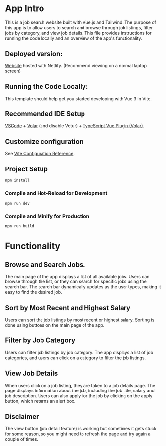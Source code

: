 # App Intro

This is a job search website built with Vue.js and Tailwind. The purpose of this app is to allow users to search and browse through job listings, filter jobs by category, and view job details. This file provides instructions for running the code locally and an overview of the app's functionality.

## Deployed version:
[Website](https://job-search-app-pertemps.netlify.app/) hosted with Netlify. (Recommend viewing on a normal laptop screen)

## Running the Code Locally:
This template should help get you started developing with Vue 3 in Vite.

## Recommended IDE Setup

[VSCode](https://code.visualstudio.com/) + [Volar](https://marketplace.visualstudio.com/items?itemName=Vue.volar) (and disable Vetur) + [TypeScript Vue Plugin (Volar)](https://marketplace.visualstudio.com/items?itemName=Vue.vscode-typescript-vue-plugin).

## Customize configuration

See [Vite Configuration Reference](https://vitejs.dev/config/).

## Project Setup

```sh
npm install
```

### Compile and Hot-Reload for Development

```sh
npm run dev
```

### Compile and Minify for Production

```sh
npm run build
```

# Functionality
## Browse and Search Jobs.
The main page of the app displays a list of all available jobs. Users can browse through the list, or they can search for specific jobs using the search bar. The search bar dynamically updates as the user types, making it easy to find the desired job.

## Sort by Most Recent and Highest Salary
Users can sort the job listings by most recent or highest salary. Sorting is done using buttons on the main page of the app.

## Filter by Job Category
Users can filter job listings by job category. The app displays a list of job categories, and users can click on a category to filter the job listings.

## View Job Details
When users click on a job listing, they are taken to a job details page. The page displays information about the job, including the job title, salary and job description. Users can also apply for the job by clicking on the apply button, which returns an alert box.

## Disclaimer
The view button (job detail feature) is working but sometimes it gets stuck for some reason, so you might need to refresh the page and try again a couple of times.
